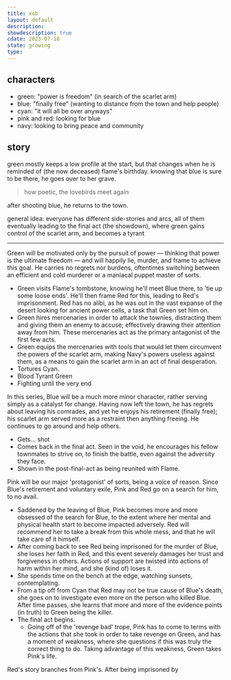 ```yaml
---
title: xob
layout: default
description: 
showdescription: true
cdate: 2023-07-18
state: growing
type: 
---
```


## characters

- green: "power is freedom" (in search of the scarlet arm)
- blue: "finally free" (wanting to distance from the town and help people)
- cyan: "it will all be over anyways"
- pink and red: looking for blue
- navy: looking to bring peace and community

## story

green mostly keeps a low profile at the start, but that changes when he is reminded of (the now deceased) flame's birthday. knowing that blue is sure to be there, he goes over to her grave.

> how poetic, the lovebirds meet again

after shooting blue, he returns to the town.

general idea: everyone has different side-stories and arcs, all of them eventually leading to the final act (the showdown), where green gains control of the scarlet arm, and becomes a tyrant

---

Green will be motivated only by the pursuit of power — thinking that power is the ultimate freedom — and will happily lie, murder, and frame to achieve this goal. He carries no regrets nor burdens, oftentimes switching between an efficient and cold murderer or a maniacal puppet master of sorts.

- Green visits Flame's tombstone, knowing he'll meet Blue there, to 'tie up some loose ends'. He'll then frame Red for this, leading to Red's imprisonment. Red has no alibi, as he was out in the vast expanse of the desert looking for ancient power cells, a task that Green set him on.
- Green hires mercenaries in order to attack the townies, distracting them and giving them an enemy to accuse; effectively drawing their attention away from him. These mercenaries act as the primary antagonist of the first few acts.
- Green equips the mercenaries with tools that would let them circumvent the powers of the scarlet arm, making Navy's powers useless against them, as a means to gain the scarlet arm in an act of final desperation.
- Tortures Cyan.
- Blood Tyrant Green
- Fighting until the very end

In this series, Blue will be a much more minor character, rather serving simply as a catalyst for change. Having now left the town, he has regrets about leaving his comrades, and yet he enjoys his retirement (finally free); his scarlet arm served more as a restraint then anything freeing. He continues to go around and help others.

- Gets... shot
- Comes back in the final act. Seen in the void, he encourages his fellow townmates to strive on, to finish the battle, even against the adversity they face.
- Shown in the post-final-act as being reunited with Flame.

Pink will be our major 'protagonist' of sorts, being a voice of reason. Since Blue's retirement and voluntary exile, Pink and Red go on a search for him, to no avail.

- Saddened by the leaving of Blue, Pink becomes more and more obsessed of the search for Blue, to the extent where her mental and physical health start to become impacted adversely. Red will recommend her to take a break from this whole mess, and that he will take care of it himself.
- After coming back to see Red being imprisoned for the murder of Blue, she loses her faith in Red, and this event severely damages her trust and forgiveness in others. Actions of support are twisted into actions of harm within her mind, and she (kind of) loses it.
- She spends time on the bench at the edge, watching sunsets, contemplating.
- From a tip off from Cyan that Red may not be true cause of Blue's death, she goes on to investigate even more on the person who killed Blue. After time passes, she learns that more and more of the evidence points (in truth) to Green being the killer.
- The final act begins.
    - Going off of the 'revenge bad' trope, Pink has to come to terms with the actions that she took in order to take revenge on Green, and has a moment of weakness, where she questions if this was truly the correct thing to do. Taking advantage of this weakness, Green takes Pink's life.

Red's story branches from Pink's. After being imprisoned by 
